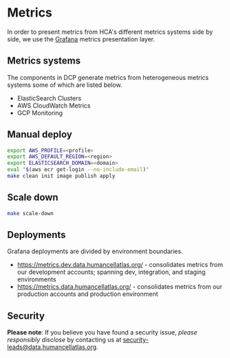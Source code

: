 # Metrics

In order to present metrics from HCA's different metrics systems side by side, we use the [Grafana](https://grafana.com/) metrics presentation layer.

## Metrics systems
The components in DCP generate metrics from heterogeneous metrics systems some of which are listed below.

* ElasticSearch Clusters
* AWS CloudWatch Metrics
* GCP Monitoring

## Manual deploy

```bash
export AWS_PROFILE=<profile>
export AWS_DEFAULT_REGION=<region>
export ELASTICSEARCH_DOMAIN=<domain>
eval "$(aws ecr get-login --no-include-email)"
make clean init image publish apply
```

## Scale down

```bash
make scale-down
```

## Deployments
Grafana deployments are divided by environment boundaries.

* https://metrics.dev.data.humancellatlas.org/ - consolidates metrics from our development accounts; spanning dev, integration, and staging environments
* https://metrics.data.humancellatlas.org/ - consolidates metrics from our production accounts and production environment

## Security

**Please note**: If you believe you have found a security issue, _please responsibly disclose_ by contacting us at [security-leads@data.humancellatlas.org](mailto:security-leads@data.humancellatlas.org).
